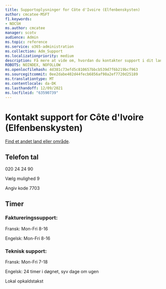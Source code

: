 ```yaml
---
title: Supportoplysninger for Côte d'Ivoire (Elfenbenskysten)
author: cmcatee-MSFT
f1.keywords:
- NOCSH
ms.author: cmcatee
manager: scotv
audience: Admin
ms.topic: reference
ms.service: o365-administration
ms.collection: Adm_Support
ms.localizationpriority: medium
description: Få mere at vide om, hvordan du kontakter support i dit land eller område.
ROBOTS: NOINDEX, NOFOLLOW
ms.openlocfilehash: 4d381c73efd5c810657bbcb539d7f6b219bcf963
ms.sourcegitcommit: 0ee2dabe402d44fecb6856af98a2ef7720d25189
ms.translationtype: MT
ms.contentlocale: da-DK
ms.lasthandoff: 12/09/2021
ms.locfileid: "63590739"
---
```

# <a name="contact-support-for-cte-divoire"></a>Kontakt support for Côte d'Ivoire (Elfenbenskysten)

[Find et andet land eller område](../get-help-support.md).

## <a name="phone-number"></a>Telefon tal
020 24 24 90

Vælg mulighed 9

Angiv kode 7703

## <a name="hours"></a>Timer
### <a name="billing-support"></a>Faktureringssupport:

Fransk: Mon-Fri 8-16

Engelsk: Mon-Fri 8-16

### <a name="technical-support"></a>Teknisk support:

Fransk: Mon-Fri 7-18

Engelsk: 24 timer i døgnet, syv dage om ugen

Lokal opkaldstakst
